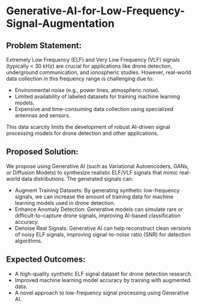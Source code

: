 # Generative-AI-for-Low-Frequency-Signal-Augmentation

## Problem Statement:

Extremely Low Frequency (ELF) and Very Low Frequency (VLF) signals (typically < 30 kHz) are crucial for applications like drone detection, underground communication, and ionospheric studies. However, real-world data collection in this frequency range is challenging due to:

- Environmental noise (e.g., power lines, atmospheric noise).
- Limited availability of labeled datasets for training machine learning models.
- Expensive and time-consuming data collection using specialized antennas and sensors.

This data scarcity limits the development of robust AI-driven signal processing models for drone detection and other applications.

## Proposed Solution:
We propose using Generative AI (such as Variational Autoencoders, GANs, or Diffusion Models) to synthesize realistic ELF/VLF signals that mimic real-world data distributions. The generated signals can:
- Augment Training Datasets: By generating synthetic low-frequency signals, we can increase the amount of training data for machine learning models used in drone detection.
- Enhance Anomaly Detection: Generative models can simulate rare or difficult-to-capture drone signals, improving AI-based classification accuracy.
- Denoise Real Signals: Generative AI can help reconstruct clean versions of noisy ELF signals, improving signal-to-noise ratio (SNR) for detection algorithms.

## Expected Outcomes:

- A high-quality synthetic ELF signal dataset for drone detection research.
- Improved machine learning model accuracy by training with augmented data.
- A novel approach to low-frequency signal processing using Generative AI.
